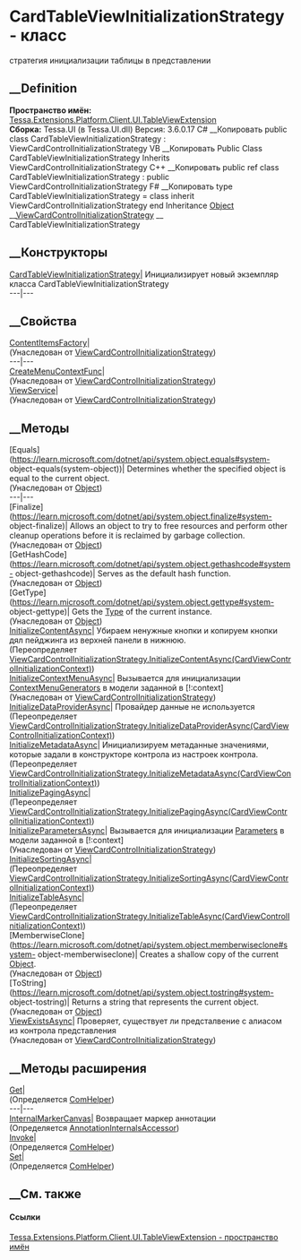 # CardTableViewInitializationStrategy - класс
стратегия инициализации таблицы в представлении
## __Definition
 **Пространство имён:**
[Tessa.Extensions.Platform.Client.UI.TableViewExtension](N_Tessa_Extensions_Platform_Client_UI_TableViewExtension.htm)  
 **Сборка:** Tessa.UI (в Tessa.UI.dll) Версия: 3.6.0.17
C# __Копировать
     public class CardTableViewInitializationStrategy : ViewCardControlInitializationStrategy
VB __Копировать
     Public Class CardTableViewInitializationStrategy
    	Inherits ViewCardControlInitializationStrategy
C++ __Копировать
     public ref class CardTableViewInitializationStrategy : public ViewCardControlInitializationStrategy
F# __Копировать
     type CardTableViewInitializationStrategy = 
        class
            inherit ViewCardControlInitializationStrategy
        end
Inheritance
    [Object](https://learn.microsoft.com/dotnet/api/system.object) __[ViewCardControlInitializationStrategy](T_Tessa_UI_Cards_Controls_ViewCardControlInitializationStrategy.htm) __ CardTableViewInitializationStrategy
##  __Конструкторы
[CardTableViewInitializationStrategy](M_Tessa_Extensions_Platform_Client_UI_TableViewExtension_CardTableViewInitializationStrategy__ctor.htm)|
Инициализирует новый экземпляр класса CardTableViewInitializationStrategy  
---|---  
##  __Свойства
[ContentItemsFactory](P_Tessa_UI_Cards_Controls_ViewCardControlInitializationStrategy_ContentItemsFactory.htm)|  
(Унаследован от
[ViewCardControlInitializationStrategy](T_Tessa_UI_Cards_Controls_ViewCardControlInitializationStrategy.htm))  
---|---  
[CreateMenuContextFunc](P_Tessa_UI_Cards_Controls_ViewCardControlInitializationStrategy_CreateMenuContextFunc.htm)|  
(Унаследован от
[ViewCardControlInitializationStrategy](T_Tessa_UI_Cards_Controls_ViewCardControlInitializationStrategy.htm))  
[ViewService](P_Tessa_UI_Cards_Controls_ViewCardControlInitializationStrategy_ViewService.htm)|  
(Унаследован от
[ViewCardControlInitializationStrategy](T_Tessa_UI_Cards_Controls_ViewCardControlInitializationStrategy.htm))  
##  __Методы
[Equals](https://learn.microsoft.com/dotnet/api/system.object.equals#system-
object-equals\(system-object\))| Determines whether the specified object is
equal to the current object.  
(Унаследован от
[Object](https://learn.microsoft.com/dotnet/api/system.object))  
---|---  
[Finalize](https://learn.microsoft.com/dotnet/api/system.object.finalize#system-
object-finalize)| Allows an object to try to free resources and perform other
cleanup operations before it is reclaimed by garbage collection.  
(Унаследован от
[Object](https://learn.microsoft.com/dotnet/api/system.object))  
[GetHashCode](https://learn.microsoft.com/dotnet/api/system.object.gethashcode#system-
object-gethashcode)| Serves as the default hash function.  
(Унаследован от
[Object](https://learn.microsoft.com/dotnet/api/system.object))  
[GetType](https://learn.microsoft.com/dotnet/api/system.object.gettype#system-
object-gettype)| Gets the
[Type](https://learn.microsoft.com/dotnet/api/system.type) of the current
instance.  
(Унаследован от
[Object](https://learn.microsoft.com/dotnet/api/system.object))  
[InitializeContentAsync](M_Tessa_Extensions_Platform_Client_UI_TableViewExtension_CardTableViewInitializationStrategy_InitializeContentAsync.htm)|
Убираем ненужные кнопки и копируем кнопки дял пейджинга из верхней панели в
нижнюю.  
(Переопределяет
[ViewCardControlInitializationStrategy.InitializeContentAsync(CardViewControlInitializationContext)](M_Tessa_UI_Cards_Controls_ViewCardControlInitializationStrategy_InitializeContentAsync.htm))  
[InitializeContextMenuAsync](M_Tessa_UI_Cards_Controls_ViewCardControlInitializationStrategy_InitializeContextMenuAsync.htm)|
Вызывается для инициализации
[ContextMenuGenerators](P_Tessa_UI_Cards_Controls_CardViewControlViewModel_ContextMenuGenerators.htm)
в модели заданной в [!:context]  
(Унаследован от
[ViewCardControlInitializationStrategy](T_Tessa_UI_Cards_Controls_ViewCardControlInitializationStrategy.htm))  
[InitializeDataProviderAsync](M_Tessa_Extensions_Platform_Client_UI_TableViewExtension_CardTableViewInitializationStrategy_InitializeDataProviderAsync.htm)|
Провайдер данные не используется  
(Переопределяет
[ViewCardControlInitializationStrategy.InitializeDataProviderAsync(CardViewControlInitializationContext)](M_Tessa_UI_Cards_Controls_ViewCardControlInitializationStrategy_InitializeDataProviderAsync.htm))  
[InitializeMetadataAsync](M_Tessa_Extensions_Platform_Client_UI_TableViewExtension_CardTableViewInitializationStrategy_InitializeMetadataAsync.htm)|
Инициализируем метаданные значениями, которые задали в конструкторе контрола
из настроек контрола.  
(Переопределяет
[ViewCardControlInitializationStrategy.InitializeMetadataAsync(CardViewControlInitializationContext)](M_Tessa_UI_Cards_Controls_ViewCardControlInitializationStrategy_InitializeMetadataAsync.htm))  
[InitializePagingAsync](M_Tessa_Extensions_Platform_Client_UI_TableViewExtension_CardTableViewInitializationStrategy_InitializePagingAsync.htm)|  
(Переопределяет
[ViewCardControlInitializationStrategy.InitializePagingAsync(CardViewControlInitializationContext)](M_Tessa_UI_Cards_Controls_ViewCardControlInitializationStrategy_InitializePagingAsync.htm))  
[InitializeParametersAsync](M_Tessa_UI_Cards_Controls_ViewCardControlInitializationStrategy_InitializeParametersAsync.htm)|
Вызывается для инициализации
[Parameters](P_Tessa_UI_Cards_Controls_CardViewControlViewModel_Parameters.htm)
в модели заданной в [!:context]  
(Унаследован от
[ViewCardControlInitializationStrategy](T_Tessa_UI_Cards_Controls_ViewCardControlInitializationStrategy.htm))  
[InitializeSortingAsync](M_Tessa_Extensions_Platform_Client_UI_TableViewExtension_CardTableViewInitializationStrategy_InitializeSortingAsync.htm)|  
(Переопределяет
[ViewCardControlInitializationStrategy.InitializeSortingAsync(CardViewControlInitializationContext)](M_Tessa_UI_Cards_Controls_ViewCardControlInitializationStrategy_InitializeSortingAsync.htm))  
[InitializeTableAsync](M_Tessa_Extensions_Platform_Client_UI_TableViewExtension_CardTableViewInitializationStrategy_InitializeTableAsync.htm)|  
(Переопределяет
[ViewCardControlInitializationStrategy.InitializeTableAsync(CardViewControlInitializationContext)](M_Tessa_UI_Cards_Controls_ViewCardControlInitializationStrategy_InitializeTableAsync.htm))  
[MemberwiseClone](https://learn.microsoft.com/dotnet/api/system.object.memberwiseclone#system-
object-memberwiseclone)| Creates a shallow copy of the current
[Object](https://learn.microsoft.com/dotnet/api/system.object).  
(Унаследован от
[Object](https://learn.microsoft.com/dotnet/api/system.object))  
[ToString](https://learn.microsoft.com/dotnet/api/system.object.tostring#system-
object-tostring)| Returns a string that represents the current object.  
(Унаследован от
[Object](https://learn.microsoft.com/dotnet/api/system.object))  
[ViewExistsAsync](M_Tessa_UI_Cards_Controls_ViewCardControlInitializationStrategy_ViewExistsAsync.htm)|
Проверяет, существует ли предсталвение с алиасом из контрола представления  
(Унаследован от
[ViewCardControlInitializationStrategy](T_Tessa_UI_Cards_Controls_ViewCardControlInitializationStrategy.htm))  
##  __Методы расширения
[Get](M_Tessa_Extensions_Default_Client_EDS_ComHelper_Get.htm)|  
(Определяется
[ComHelper](T_Tessa_Extensions_Default_Client_EDS_ComHelper.htm))  
---|---  
[InternalMarkerCanvas](M_Tessa_UI_Views_Charting_Annotations_AnnotationInternalsAccessor_InternalMarkerCanvas.htm)|
Возвращает маркер аннотации  
(Определяется
[AnnotationInternalsAccessor](T_Tessa_UI_Views_Charting_Annotations_AnnotationInternalsAccessor.htm))  
[Invoke](M_Tessa_Extensions_Default_Client_EDS_ComHelper_Invoke.htm)|  
(Определяется
[ComHelper](T_Tessa_Extensions_Default_Client_EDS_ComHelper.htm))  
[Set](M_Tessa_Extensions_Default_Client_EDS_ComHelper_Set.htm)|  
(Определяется
[ComHelper](T_Tessa_Extensions_Default_Client_EDS_ComHelper.htm))  
##  __См. также
#### Ссылки
[Tessa.Extensions.Platform.Client.UI.TableViewExtension - пространство
имён](N_Tessa_Extensions_Platform_Client_UI_TableViewExtension.htm)
